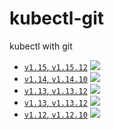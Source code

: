 # kubectl-git

kubectl with git

* [`v1.15`, `v1.15.12`](https://github.com/wernight/docker-kubectl/blob/master/Dockerfile) [![](https://images.microbadger.com/badges/image/tnextday/kubectl-git:v1.15.12.svg)](https://microbadger.com/images/tnextday/kubectl-git:v1.15.12)
* [`v1.14`, `v1.14.10`](https://github.com/wernight/docker-kubectl/blob/master/Dockerfile) [![](https://images.microbadger.com/badges/image/tnextday/kubectl-git:v1.14.10.svg)](https://microbadger.com/images/tnextday/kubectl-git:v1.14.10)
* [`v1.13`, `v1.13.12`](https://github.com/wernight/docker-kubectl/blob/master/Dockerfile) [![](https://images.microbadger.com/badges/image/tnextday/kubectl-git:1.13.12.svg)](https://microbadger.com/images/tnextday/kubectl-git:v1.13.12)
* [`v1.13`, `v1.13.12`](https://github.com/wernight/docker-kubectl/blob/master/Dockerfile) [![](https://images.microbadger.com/badges/image/tnextday/kubectl-git:1.13.12.svg)](https://microbadger.com/images/tnextday/kubectl-git:v1.13.12)
* [`v1.12`, `v1.12.10`](https://github.com/wernight/docker-kubectl/blob/master/Dockerfile) [![](https://images.microbadger.com/badges/image/tnextday/kubectl-git:v1.12.10.svg)](https://microbadger.com/images/tnextday/kubectl-git:v1.12.10)

